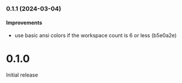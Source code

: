### 0.1.1 (2024-03-04)

#### Improvements

- use basic ansi colors if the workspace count is 6 or less (b5e0a2e)

# 0.1.0

Initial release
